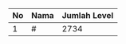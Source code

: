 | No | Nama            | Jumlah Level |
|----|-----------------|--------------|
| 1  | #    |    2734        |
